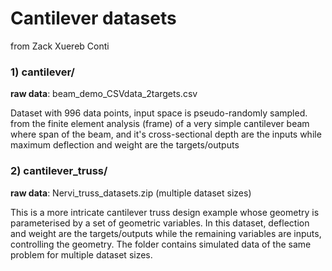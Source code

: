 # Cantilever datasets

from Zack Xuereb Conti

### 1) cantilever/

**raw data**: beam_demo_CSVdata_2targets.csv

Dataset with 996 data points, input space is pseudo-randomly sampled. from the finite element analysis (frame) of a very simple cantilever beam where span of the beam, and it's cross-sectional depth are the inputs while maximum deflection and weight are the targets/outputs


### 2) cantilever_truss/

**raw data**: Nervi_truss_datasets.zip (multiple dataset sizes)

This is a more intricate cantilever truss design example whose geometry is parameterised by a set of geometric variables. In this dataset, deflection and weight are the targets/outputs while the remaining variables are inputs, controlling the geometry. The folder contains simulated data of the same problem for multiple dataset sizes.
